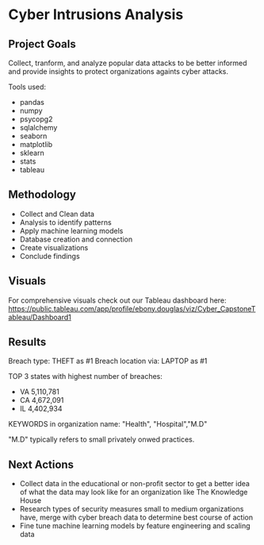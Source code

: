 # Cyber Intrusions Analysis

## Project Goals
Collect, tranform, and analyze popular data attacks to be better informed and provide insights to protect organizations againts cyber attacks.

Tools used:
+ pandas
+ numpy
+ psycopg2
+ sqlalchemy
+ seaborn
+ matplotlib
+ sklearn
+ stats
+ tableau
## Methodology
+ Collect and Clean data
+ Analysis to identify patterns
+ Apply machine learning models
+ Database creation and connection
+ Create visualizations
+ Conclude findings
## Visuals

For comprehensive visuals check out our Tableau dashboard here: https://public.tableau.com/app/profile/ebony.douglas/viz/Cyber_CapstoneTableau/Dashboard1

## Results

Breach type: THEFT as #1
Breach location via: LAPTOP as #1

TOP 3 states with highest number of breaches:
+ VA 5,110,781
+ CA 4,672,091
+ IL 4,402,934

KEYWORDS in organization name: "Health", "Hospital","M.D"

"M.D"  typically refers to small privately onwed practices.

## Next Actions

+ Collect data in the educational or non-profit sector to get a better idea of what the data may look like for an organization like The Knowledge House
+ Research types of security measures small to medium organizations have, merge with cyber breach data to determine best course of action
+ Fine tune machine learning models by feature engineering and scaling data
